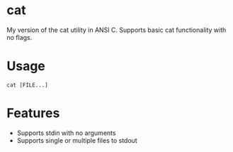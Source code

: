 # cat
 My version of the cat utility in ANSI C. Supports basic cat functionality with no flags.

# Usage
```
cat [FILE...]
```

# Features
* Supports stdin with no arguments
* Supports single or multiple files to stdout
